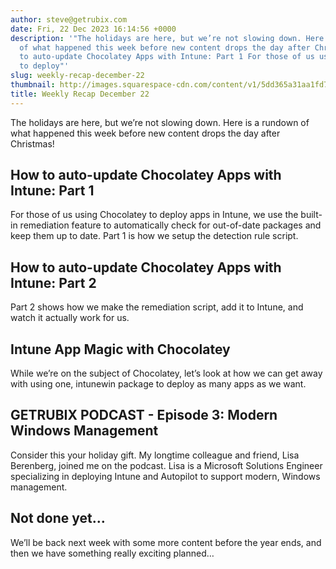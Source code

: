 ```yaml
---
author: steve@getrubix.com
date: Fri, 22 Dec 2023 16:14:56 +0000
description: '"The holidays are here, but we’re not slowing down. Here is a rundown
  of what happened this week before new content drops the day after Christmas!How
  to auto-update Chocolatey Apps with Intune: Part 1 For those of us using Chocolatey
  to deploy"'
slug: weekly-recap-december-22
thumbnail: http://images.squarespace-cdn.com/content/v1/5dd365a31aa1fd743bc30b8e/1703261503423-GA3BPBLE3T74PCAKISN4/image-asset.jpeg/img.jpg
title: Weekly Recap December 22
---
```


The holidays are here, but we’re not slowing down. Here is a rundown of what happened this week before new content drops the day after Christmas!

How to auto-update Chocolatey Apps with Intune: Part 1
------------------------------------------------------

For those of us using Chocolatey to deploy apps in Intune, we use the built-in remediation feature to automatically check for out-of-date packages and keep them up to date. Part 1 is how we setup the detection rule script.

How to auto-update Chocolatey Apps with Intune: Part 2
------------------------------------------------------

Part 2 shows how we make the remediation script, add it to Intune, and watch it actually work for us.

Intune App Magic with Chocolatey
--------------------------------

While we’re on the subject of Chocolatey, let’s look at how we can get away with using one, intunewin package to deploy as many apps as we want.

GETRUBIX PODCAST - Episode 3: Modern Windows Management
-------------------------------------------------------

Consider this your holiday gift. My longtime colleague and friend, Lisa Berenberg, joined me on the podcast. Lisa is a Microsoft Solutions Engineer specializing in deploying Intune and Autopilot to support modern, Windows management.

Not done yet…
-------------

We’ll be back next week with some more content before the year ends, and then we have something really exciting planned…